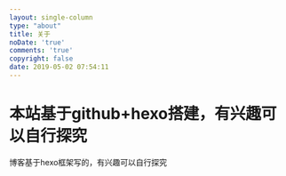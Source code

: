 ```yaml
---
layout: single-column
type: "about"
title: 关于
noDate: 'true'
comments: 'true'
copyright: false
date: 2019-05-02 07:54:11
---
```




# 本站基于github+hexo搭建，有兴趣可以自行探究



博客基于hexo框架写的，有兴趣可以自行探究